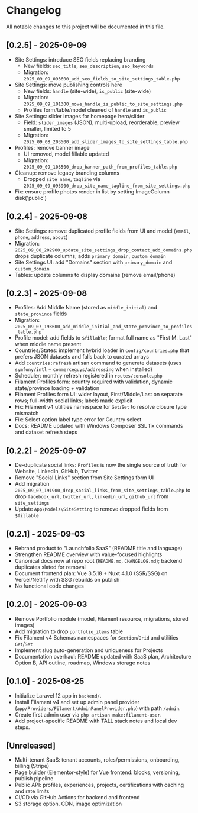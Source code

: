 # Changelog

All notable changes to this project will be documented in this file.

## [0.2.5] - 2025-09-09

- Site Settings: introduce SEO fields replacing branding
  - New fields: `seo_title`, `seo_description`, `seo_keywords`
  - Migration: `2025_09_09_093600_add_seo_fields_to_site_settings_table.php`
- Site Settings: move publishing controls here
  - New fields: `handle` (site-wide), `is_public` (site-wide)
  - Migration: `2025_09_09_101300_move_handle_is_public_to_site_settings.php`
  - Profiles form/table/model cleaned of `handle` and `is_public`
- Site Settings: slider images for homepage hero/slider
  - Field: `slider_images` (JSON), multi-upload, reorderable, preview smaller, limited to 5
  - Migration: `2025_09_08_203500_add_slider_images_to_site_settings_table.php`
- Profiles: remove banner image
  - UI removed, model fillable updated
  - Migration: `2025_09_09_103500_drop_banner_path_from_profiles_table.php`
- Cleanup: remove legacy branding columns
  - Dropped `site_name`, `tagline` via `2025_09_09_095900_drop_site_name_tagline_from_site_settings.php`
- Fix: ensure profile photos render in list by setting ImageColumn disk('public')

## [0.2.4] - 2025-09-08

- Site Settings: remove duplicated profile fields from UI and model (`email`, `phone`, `address`, `about`)
- Migration: `2025_09_08_202900_update_site_settings_drop_contact_add_domains.php` drops duplicate columns; adds `primary_domain`, `custom_domain`
- Site Settings UI: add "Domains" section with `primary_domain` and `custom_domain`
- Tables: update columns to display domains (remove email/phone)

## [0.2.3] - 2025-09-08

- Profiles: Add Middle Name (stored as `middle_initial`) and `state_province` fields
- Migration: `2025_09_07_193600_add_middle_initial_and_state_province_to_profiles_table.php`
- Profile model: add fields to `$fillable`; format full name as "First M. Last" when middle name present
- Countries/States: implement hybrid loader in `config/countries.php` that prefers JSON datasets and falls back to curated arrays
- Add `countries:refresh` artisan command to generate datasets (uses `symfony/intl` + `commerceguys/addressing` when installed)
- Scheduler: monthly refresh registered in `routes/console.php`
- Filament Profiles form: country required with validation, dynamic state/province loading + validation
- Filament Profiles form UI: wider layout, First/Middle/Last on separate rows; full-width social links; labels made explicit
- Fix: Filament v4 utilities namespace for `Get`/`Set` to resolve closure type mismatch
- Fix: Select option label type error for Country select
- Docs: README updated with Windows Composer SSL fix commands and dataset refresh steps

## [0.2.2] - 2025-09-07

- De-duplicate social links: `Profiles` is now the single source of truth for Website, LinkedIn, GitHub, Twitter
- Remove "Social Links" section from Site Settings form UI
- Add migration `2025_09_07_191900_drop_social_links_from_site_settings_table.php` to drop `facebook_url`, `twitter_url`, `linkedin_url`, `github_url` from `site_settings`
- Update `App\Models\SiteSetting` to remove dropped fields from `$fillable`

## [0.2.1] - 2025-09-03

- Rebrand product to "Launchfolio SaaS" (README title and language)
- Strengthen README overview with value-focused highlights
- Canonical docs now at repo root (`README.md`, `CHANGELOG.md`); backend duplicates slated for removal
- Document frontend plan: Vue 3.5.18 + Nuxt 4.1.0 (SSR/SSG) on Vercel/Netlify with SSG rebuilds on publish
- No functional code changes

## [0.2.0] - 2025-09-03

- Remove Portfolio module (model, Filament resource, migrations, stored images)
- Add migration to drop `portfolio_items` table
- Fix Filament v4 Schemas namespaces for `Section`/`Grid` and utilities `Get`/`Set`
- Implement slug auto-generation and uniqueness for Projects
- Documentation overhaul: README updated with SaaS plan, Architecture Option B, API outline, roadmap, Windows storage notes

## [0.1.0] - 2025-08-25

- Initialize Laravel 12 app in `backend/`.
- Install Filament v4 and set up admin panel provider (`app/Providers/Filament/AdminPanelProvider.php`) with path `/admin`.
- Create first admin user via `php artisan make:filament-user`.
- Add project-specific README with TALL stack notes and local dev steps.

## [Unreleased]

- Multi-tenant SaaS: tenant accounts, roles/permissions, onboarding, billing (Stripe)
- Page builder (Elementor-style) for Vue frontend: blocks, versioning, publish pipeline
- Public API: profiles, experiences, projects, certifications with caching and rate limits
- CI/CD via GitHub Actions for backend and frontend
- S3 storage option, CDN, image optimization
